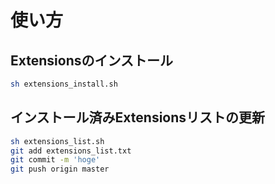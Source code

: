 # 使い方  
## Extensionsのインストール  
```sh
sh extensions_install.sh
```  
## インストール済みExtensionsリストの更新  
```sh
sh extensions_list.sh
git add extensions_list.txt
git commit -m 'hoge'
git push origin master
```  
